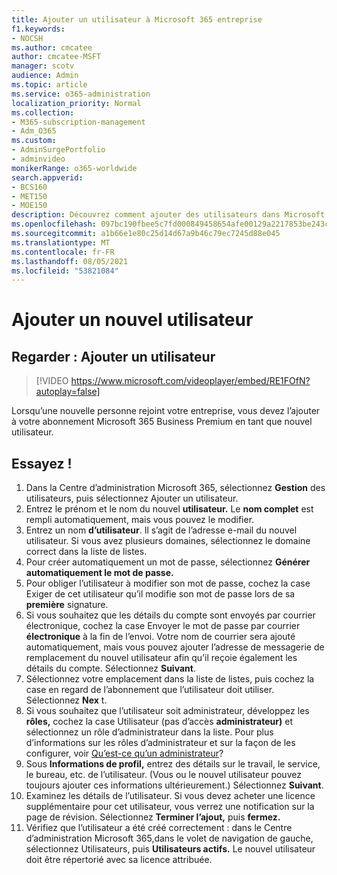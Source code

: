 ```yaml
---
title: Ajouter un utilisateur à Microsoft 365 entreprise
f1.keywords:
- NOCSH
ms.author: cmcatee
author: cmcatee-MSFT
manager: scotv
audience: Admin
ms.topic: article
ms.service: o365-administration
localization_priority: Normal
ms.collection:
- M365-subscription-management
- Adm_O365
ms.custom:
- AdminSurgePortfolio
- adminvideo
monikerRange: o365-worldwide
search.appverid:
- BCS160
- MET150
- MOE150
description: Découvrez comment ajouter des utilisateurs dans Microsoft 365 entreprise.
ms.openlocfilehash: 097bc190fbee5c7fd000849458654afe00129a2217853be243c9b179d795ea00
ms.sourcegitcommit: a1b66e1e80c25d14d67a9b46c79ec7245d88e045
ms.translationtype: MT
ms.contentlocale: fr-FR
ms.lasthandoff: 08/05/2021
ms.locfileid: "53821084"
---
```

# <a name="add-a-new-user"></a>Ajouter un nouvel utilisateur

## <a name="watch-add-a-user"></a>Regarder : Ajouter un utilisateur

> [!VIDEO https://www.microsoft.com/videoplayer/embed/RE1FOfN?autoplay=false]

Lorsqu’une nouvelle personne rejoint votre entreprise, vous devez l’ajouter à votre abonnement Microsoft 365 Business Premium en tant que nouvel utilisateur.

## <a name="try-it"></a>Essayez !

1. Dans la Centre d’administration Microsoft 365, sélectionnez **Gestion** des utilisateurs, puis sélectionnez Ajouter un utilisateur.
1. Entrez le prénom  et le nom du nouvel **utilisateur.** Le **nom complet** est rempli automatiquement, mais vous pouvez le modifier.
1. Entrez un nom **d’utilisateur**. Il s’agit de l’adresse e-mail du nouvel utilisateur. Si vous avez plusieurs domaines, sélectionnez le domaine correct dans la liste de listes.
1. Pour créer automatiquement un mot de passe, sélectionnez **Générer automatiquement le mot de passe.**
1. Pour obliger l’utilisateur à modifier son mot de passe, cochez la case Exiger de cet utilisateur qu’il modifie son mot de passe lors de sa **première** signature.
1. Si vous souhaitez que les détails du compte sont envoyés par courrier électronique, cochez la case Envoyer le mot de passe par courrier **électronique** à la fin de l’envoi. Votre nom de courrier sera ajouté automatiquement, mais vous pouvez ajouter l’adresse de messagerie de remplacement du nouvel utilisateur afin qu’il reçoie également les détails du compte. Sélectionnez **Suivant**.
1. Sélectionnez votre emplacement dans la liste de listes, puis cochez la case en regard de l’abonnement que l’utilisateur doit utiliser. Sélectionnez **Nex** t.
1. Si vous souhaitez que l’utilisateur soit administrateur, développez les **rôles,** cochez la case Utilisateur (pas d’accès **administrateur)** et sélectionnez un rôle d’administrateur dans la liste. Pour plus d’informations sur les rôles d’administrateur et sur la façon de les configurer, voir [Qu’est-ce qu’un administrateur](what-is-admin.md)?
1. Sous **Informations de profil,** entrez des détails sur le travail, le service, le bureau, etc. de l’utilisateur. (Vous ou le nouvel utilisateur pouvez toujours ajouter ces informations ultérieurement.) Sélectionnez **Suivant**.
1. Examinez les détails de l’utilisateur. Si vous devez acheter une licence supplémentaire pour cet utilisateur, vous verrez une notification sur la page de révision. Sélectionnez **Terminer l’ajout,** puis **fermez.**
1. Vérifiez que l’utilisateur a été créé correctement : dans le Centre d’administration Microsoft 365,dans le volet de navigation de gauche, sélectionnez Utilisateurs, puis **Utilisateurs actifs.** Le nouvel utilisateur doit être répertorié avec sa licence attribuée.